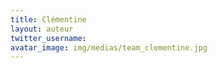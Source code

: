 ```yaml
---
title: Clémentine
layout: auteur
twitter_username:
avatar_image: img/medias/team_clementine.jpg
---
```


